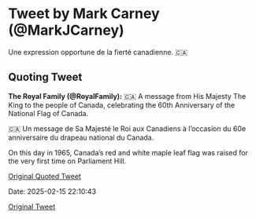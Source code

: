 # Tweet by Mark Carney (@MarkJCarney)

Une expression opportune de la fierté canadienne. 🇨🇦

## Quoting Tweet

**The Royal Family (@RoyalFamily):** 🇨🇦 A message from His Majesty The King to the people of Canada, celebrating the 60th Anniversary of the National Flag of Canada.

🇨🇦 Un message de Sa Majesté le Roi aux Canadiens à l’occasion du 60e anniversaire du drapeau national du Canada.

On this day in 1965, Canada’s red and white maple leaf flag was raised for the very first time on Parliament Hill.

[Original Quoted Tweet](https://x.com/RoyalFamily/status/1890763099721892102)

Date: 2025-02-15 22:10:43

[Original Tweet](https://x.com/MarkJCarney/status/1890886482866438214)

